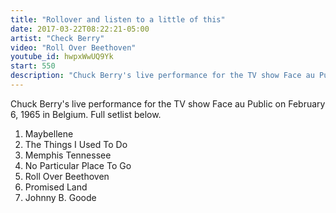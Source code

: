 ```yaml
---
title: "Rollover and listen to a little of this"
date: 2017-03-22T08:22:21-05:00
artist: "Check Berry"
video: "Roll Over Beethoven"
youtube_id: hwpxWwUQ9Yk
start: 550
description: "Chuck Berry's live performance for the TV show Face au Public on February 6, 1965 in Belgium."
---
```


Chuck Berry's live performance for the TV show Face au Public on February 6, 1965 in Belgium. Full setlist below.

1. Maybellene
2. The Things I Used To Do
3. Memphis Tennessee
4. No Particular Place To Go
5. Roll Over Beethoven
6. Promised Land
7. Johnny B. Goode